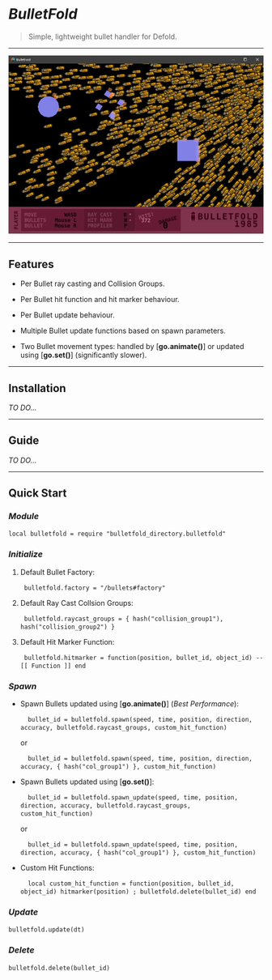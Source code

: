 # ***BulletFold***

> Simple, lightweight bullet handler for Defold.

-----

![BulletFold Demo](example/gfx/bulletfold_demo.jpg "BulletFold Demo")

-----

## **Features**

- Per Bullet ray casting and Collision Groups.

- Per Bullet hit function and hit marker behaviour.

- Per Bullet update behaviour.

- Multiple Bullet update functions based on spawn parameters.

- Two Bullet movement types: handled by [**go.animate()**] or updated using [**go.set()**] (significantly slower).

-----

## **Installation**

*TO DO...*

-----

## **Guide**

*TO DO...*

-----

## **Quick Start**

### *Module*

    local bulletfold = require "bulletfold_directory.bulletfold"

### *Initialize*

1. Default Bullet Factory:

        bulletfold.factory = "/bullets#factory"

2. Default Ray Cast Collsion Groups:

        bulletfold.raycast_groups = { hash("collision_group1"), hash("collision_group2") }

3. Default Hit Marker Function:

        bulletfold.hitmarker = function(position, bullet_id, object_id) --[[ Function ]] end

### *Spawn*

- Spawn Bullets updated using [**go.animate()**] (*Best Performance*):

        bullet_id = bulletfold.spawn(speed, time, position, direction, accuracy, bulletfold.raycast_groups, custom_hit_function)

    or

        bullet_id = bulletfold.spawn(speed, time, position, direction, accuracy, { hash("col_group1") }, custom_hit_function)

- Spawn Bullets updated using [**go.set()**]:

        bullet_id = bulletfold.spawn_update(speed, time, position, direction, accuracy, bulletfold.raycast_groups, custom_hit_function)

    or

        bullet_id = bulletfold.spawn_update(speed, time, position, direction, accuracy, { hash("col_group1") }, custom_hit_function)

- Custom Hit Functions:

        local custom_hit_function = function(position, bullet_id, object_id) hitmarker(position) ; bulletfold.delete(bullet_id) end

### *Update*

    bulletfold.update(dt)

### *Delete*

    bulletfold.delete(bullet_id)
